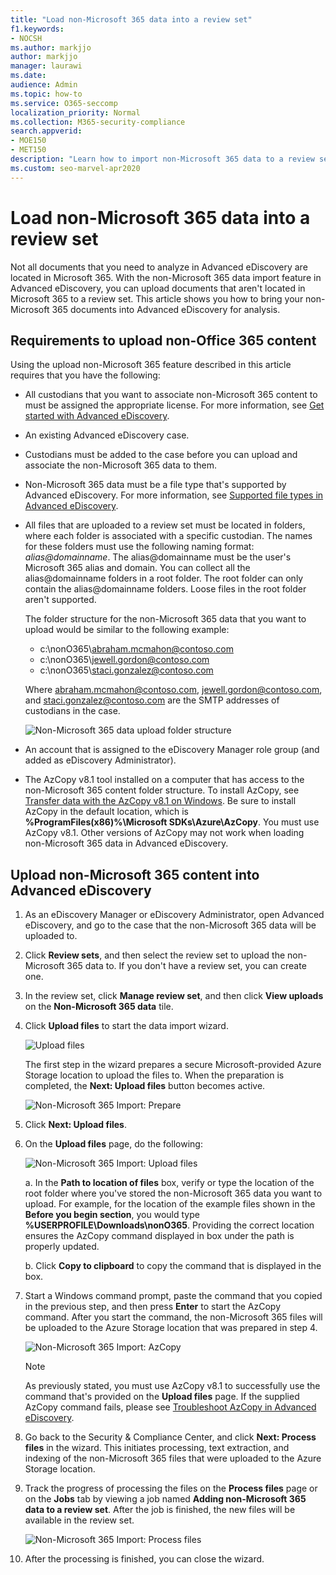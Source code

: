```yaml
---
title: "Load non-Microsoft 365 data into a review set"
f1.keywords:
- NOCSH
ms.author: markjjo
author: markjjo
manager: laurawi
ms.date: 
audience: Admin
ms.topic: how-to
ms.service: O365-seccomp
localization_priority: Normal
ms.collection: M365-security-compliance 
search.appverid: 
- MOE150
- MET150
description: "Learn how to import non-Microsoft 365 data to a review set for analysis in an Advanced eDiscovery case."
ms.custom: seo-marvel-apr2020
---
```


# Load non-Microsoft 365 data into a review set

Not all documents that you need to analyze in Advanced eDiscovery are located in Microsoft 365. With the non-Microsoft 365 data import feature in Advanced eDiscovery, you can upload documents that aren't located in Microsoft 365 to a review set. This article shows you how to bring your non-Microsoft 365 documents into Advanced eDiscovery for analysis.

## Requirements to upload non-Office 365 content

Using the upload non-Microsoft 365 feature described in this article requires that you have the following:

- All custodians that you want to associate non-Microsoft 365 content to must be assigned the appropriate license. For more information, see [Get started with Advanced eDiscovery](get-started-with-advanced-ediscovery.md#step-1-verify-and-assign-appropriate-licenses).

- An existing Advanced eDiscovery case.

- Custodians must be added to the case before you can upload and associate the non-Microsoft 365 data to them.

- Non-Microsoft 365 data must be a file type that's supported by Advanced eDiscovery. For more information, see [Supported file types in Advanced eDiscovery](supported-filetypes-ediscovery20.md).

- All files that are uploaded to a review set must be located in folders, where each folder is associated with a specific custodian. The names for these folders must use the following naming format: *alias@domainname*. The alias@domainname must be the user's Microsoft 365 alias and domain. You can collect all the alias@domainname folders in a root folder. The root folder can only contain the alias@domainname folders. Loose files in the root folder aren't supported.

   The folder structure for the non-Microsoft 365 data that you want to upload would be similar to the following example:

   - c:\nonO365\abraham.mcmahon@contoso.com
   - c:\nonO365\jewell.gordon@contoso.com
   - c:\nonO365\staci.gonzalez@contoso.com

   Where abraham.mcmahon@contoso.com, jewell.gordon@contoso.com, and staci.gonzalez@contoso.com are the SMTP addresses of custodians in the case.

   ![Non-Microsoft 365 data upload folder structure](../media/3f2dde84-294e-48ea-b44b-7437bd25284c.png)

- An account that is assigned to the eDiscovery Manager role group (and added as eDiscovery Administrator).

- The AzCopy v8.1 tool installed on a computer that has access to the non-Microsoft 365 content folder structure. To install AzCopy, see [Transfer data with the AzCopy v8.1 on Windows](https://docs.microsoft.com/previous-versions/azure/storage/storage-use-azcopy). Be sure to install AzCopy in the default location, which is **%ProgramFiles(x86)%\Microsoft SDKs\Azure\AzCopy**. You must use AzCopy v8.1. Other versions of AzCopy may not work when loading non-Microsoft 365 data in Advanced eDiscovery.


## Upload non-Microsoft 365 content into Advanced eDiscovery

1. As an eDiscovery Manager or eDiscovery Administrator, open Advanced eDiscovery, and go to the case that the non-Microsoft 365 data will be uploaded to.  

2. Click **Review sets**, and then select the review set to upload the non-Microsoft 365 data to.  If you don't have a review set, you can create one. 
 
3. In the review set, click **Manage review set**, and then click **View uploads** on the **Non-Microsoft 365 data** tile.

4. Click **Upload files** to start the data import wizard.

   ![Upload files](../media/574f4059-4146-4058-9df3-ec97cf28d7c7.png)

   The first step in the wizard prepares a secure Microsoft-provided Azure Storage location to upload the files to.  When the preparation is completed, the **Next: Upload files** button becomes active.

   ![Non-Microsoft 365 Import: Prepare](../media/0670a347-a578-454a-9b3d-e70ef47aec57.png)
 
5. Click **Next: Upload files**.

6. On the **Upload files** page, do the following:

   ![Non-Microsoft 365 Import: Upload files](../media/3ea53b5d-7f9b-4dfc-ba63-90a38c14d41a.png)

   a. In the **Path to location of files** box, verify or type the location of the root folder where you've stored the non-Microsoft 365 data you want to upload. For example, for the location of the example files shown in the **Before you begin section**, you would type **%USERPROFILE\Downloads\nonO365**. Providing the correct location ensures the AzCopy command displayed in box under the path is properly updated.

   b. Click **Copy to clipboard** to copy the command that is displayed in the box.

7. Start a Windows command prompt, paste the command that you copied in the previous step, and then press **Enter** to start the AzCopy command.  After you start the command, the non-Microsoft 365 files will be uploaded to the Azure Storage location that was prepared in step 4.

   ![Non-Microsoft 365 Import: AzCopy](../media/504e2dbe-f36f-4f36-9b08-04aea85d8250.png)

   > [!NOTE]
   > As previously stated, you must use AzCopy v8.1 to successfully use the command that's provided on the **Upload files** page. If the supplied AzCopy command fails, please see [Troubleshoot AzCopy in Advanced eDiscovery](troubleshooting-azcopy.md).

8. Go back to the Security & Compliance Center, and click **Next: Process files** in the wizard.  This initiates processing, text extraction, and indexing of the non-Microsoft 365 files that were uploaded to the Azure Storage location.  

9. Track the progress of processing the files on the **Process files** page or on the **Jobs** tab by viewing a job named **Adding non-Microsoft 365 data to a review set**.  After the job is finished, the new files will be available in the review set.

   ![Non-Microsoft 365 Import: Process files](../media/218b1545-416a-4a9f-9b25-3b70e8508f67.png)

10. After the processing is finished, you can close the wizard.
